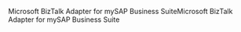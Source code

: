 <span data-ttu-id="1b9e2-101">Microsoft BizTalk Adapter for mySAP Business Suite</span><span class="sxs-lookup"><span data-stu-id="1b9e2-101">Microsoft BizTalk Adapter for mySAP Business Suite</span></span>